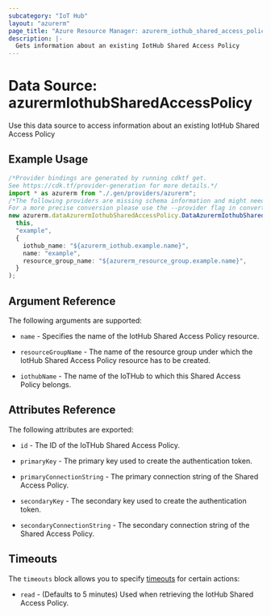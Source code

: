 ```yaml
---
subcategory: "IoT Hub"
layout: "azurerm"
page_title: "Azure Resource Manager: azurerm_iothub_shared_access_policy"
description: |-
  Gets information about an existing IotHub Shared Access Policy
---
```


# Data Source: azurermIothubSharedAccessPolicy

Use this data source to access information about an existing IotHub Shared Access Policy

## Example Usage

```typescript
/*Provider bindings are generated by running cdktf get.
See https://cdk.tf/provider-generation for more details.*/
import * as azurerm from "./.gen/providers/azurerm";
/*The following providers are missing schema information and might need manual adjustments to synthesize correctly: azurerm.
For a more precise conversion please use the --provider flag in convert.*/
new azurerm.dataAzurermIothubSharedAccessPolicy.DataAzurermIothubSharedAccessPolicy(
  this,
  "example",
  {
    iothub_name: "${azurerm_iothub.example.name}",
    name: "example",
    resource_group_name: "${azurerm_resource_group.example.name}",
  }
);

```

## Argument Reference

The following arguments are supported:

*   `name` - Specifies the name of the IotHub Shared Access Policy resource.

*   `resourceGroupName` - The name of the resource group under which the IotHub Shared Access Policy resource has to be created.

*   `iothubName` - The name of the IoTHub to which this Shared Access Policy belongs.

## Attributes Reference

The following attributes are exported:

*   `id` - The ID of the IoTHub Shared Access Policy.

*   `primaryKey` - The primary key used to create the authentication token.

*   `primaryConnectionString` - The primary connection string of the Shared Access Policy.

*   `secondaryKey` - The secondary key used to create the authentication token.

*   `secondaryConnectionString` - The secondary connection string of the Shared Access Policy.

## Timeouts

The `timeouts` block allows you to specify [timeouts](https://www.terraform.io/language/resources/syntax#operation-timeouts) for certain actions:

* `read` - (Defaults to 5 minutes) Used when retrieving the IotHub Shared Access Policy.
